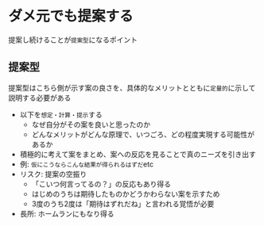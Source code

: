 # ダメ元でも提案する

提案し続けることが`提案型`になるポイント

## 提案型

提案型はこちら側が示す案の良さを、具体的なメリットとともに`定量的`に示して説明する必要がある

* 以下を`想定・計算・提示`する
    * なぜ自分がその案を良いと思ったのか
    * どんなメリットがどんな原理で、いつごろ、どの程度実現する可能性があるか
* 積極的に考えて案をまとめ、案への反応を見ることで真のニーズを引き出す
* 例: `仮にこうならこんな結果が得られるはずだ`etc
* リスク: 提案の空振り
    * 「こいつ何言ってるの？」の反応もあり得る
    * はじめのうちは期待したものかどうかわらない案を示すため
    * 3度のうち2度は「期待はずれだね」と言われる覚悟が必要
* 長所: ホームランにもなり得る
